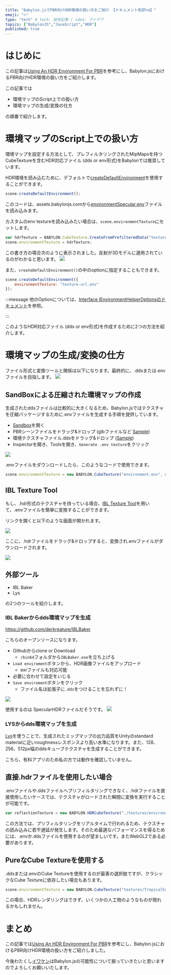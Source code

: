 ```yaml
---
title: "Babylon.jsでPBR向けHDR環境の扱い方をご紹介 【ドキュメント和訳+α】"
emoji: "🔥"
type: "tech" # tech: 技術記事 / idea: アイデア
topics: ["BabylonJS","JavaScript","HDR"]
published: true
---
```


# はじめに
この記事は[Using An HDR Environment For PBR](https://doc.babylonjs.com/divingDeeper/materials/using/HDREnvironment)を参考にし、Babylon.jsにおけるPBR向けHDR環境の扱い方をご紹介します。

この記事では

- 環境マップのScript上での扱い方
- 環境マップの生成/変換の仕方

の順番で紹介します。

# 環境マップのScript上での扱い方

環境マップを設定する方法として、プレフィルタリングされたMipMapsを持つCubeTextureを含むHDR対応ファイル (dds or env形式)をBabylonでは推奨しています。

HDR環境を読み込むために、デフォルトで[createDefaultEnvironment](https://doc.babylonjs.com/typedoc/classes/babylon.scene#createdefaultenvironment)を使用することができます。

```js
scene.createDefaultEnvironment();
```

このコードは、assets.babylonjs.comから[environmentSpecular.env](https://assets.babylonjs.com/environments/environmentSpecular.env)ファイルを読み込みます。

カスタムのenv textureを読み込みたい場合は、`scene.environmentTexture`にセットします。

```js
var hdrTexture = BABYLON.CubeTexture.CreateFromPrefilteredData("textures/environment.env", scene);
scene.environmentTexture = hdrTexture;
```
この書き方の場合次のように表示されました。反射が3Dモデルに適用されているのがわかると思います。
![](/images/hololens-2022-2/2022-04-03-23-38-32.png)


また、`createDefaultEnvironment()`の中のoptionに指定することもできます。

```js
scene.createDefaultEnvironment({
    environmentTexture: "texture-url.env"
});
```

:::message
他のOptionについては、[Interface IEnvironmentHelperOptionsのドキュメント](https://doc.babylonjs.com/typedoc/interfaces/babylon.ienvironmenthelperoptions)を参照。

:::

このようなHDR対応ファイル (dds or env形式)を作成するために2つの方法を紹介します。


# 環境マップの生成/変換の仕方

ファイル形式と変換ツールと関係は以下になります。最終的に、.ddsまたは.envファイルを目指します。
![](/images/hololens-2022-2/2022-04-04-19-22-20.png)

## SandBoxによる圧縮された環境マップの作成

生成されたddsファイルは比較的に大きくなるため、Babylon.jsではテクスチャを圧縮パッケージするために.envファイルを生成する手順を提供しています。

- [Sandbox](https://sandbox.babylonjs.com/)を開く
- PBRシーンファイルをドラッグ&ドロップ (glbファイルなど [Sample](https://models.babylonjs.com/PBR_Spheres.glb))
- 環境テクスチャファイル.ddsをドラッグ&ドロップ ([Sample](https://playground.babylonjs.com/textures/environment.dds))
- Inspectorを開き、Toolsを開き、`Generate .env texture`をクリック

![](/images/hololens-2022-2/2022-04-04-17-11-54.png)

.envファイルをダウンロードしたら、このようなコードで使用できます。

```js
scene.environmentTexture = new BABYLON.CubeTexture("environment.env", scene);
```

## IBL Texture Tool

もし、.hdr形式のテクスチャを持っている場合、[IBL Texture Tool](https://www.babylonjs.com/tools/ibl/)を用いて、.envファイルを簡単に変換することができます。

リンクを開くと以下のような画面が開かれます。

![](/images/hololens-2022-2/2022-04-04-17-43-32.png)

ここに、.hdrファイルをドラッグ&ドロップすると、変換され.envファイルがダウンロードされます。

![](/images/hololens-2022-2/2022-04-04-17-45-27.png)

## 外部ツール

- IBL Baker
- Lys

の2つのツールを紹介します。

### IBL Bakerからdds環境マップを生成

https://github.com/derkreature/IBLBaker

こちらのオープンソースになります。

- Githubからclone or Download
  - `/bin64`フォルダから`IBLBaker.exe`を立ち上げる
- `Load enviroment`ボタンから、HDR画像ファイルをアップロード
  - exrファイルも対応可能
- 必要に合わせて設定をいじる
- `Save enviroment`ボタンをクリック
  - ファイル名は拡張子に`.dds`をつけることを忘れずに！

![](/images/hololens-2022-2/2022-04-04-18-28-38.png)


使用するのは SpecularHDRファイルだそうです。
![](/images/hololens-2022-2/2022-04-04-18-30-43.png)

### LYSからdds環境マップを生成

[Lys](https://www.knaldtech.com/lys/)を使うことで、生成されたミップマップの出力品質をUnityのstandard materialに近いroughnessレスポンスより高い水準になります。また、128、256、512px幅のddsキューブテクスチャを生成することができます。

こちら、有料アプリのため私の方では動作を確認していません。

## 直接.hdrファイルを使用したい場合

.envファイルや.ddsファイルへプリフィルタリングできなく、.hdrファイルを直接使用したいケースでは、テクスチャがロードされた瞬間に変換を実行することが可能です。

```js
var reflectionTexture = new BABYLON.HDRCubeTexture("./textures/environment.hdr", scene, 128, false, true, false, true);
```

この方法では、プリフィルタリングをリアルタイムで行われるため、テクスチャの読み込みに若干遅延が発生します。そのため最適なパフォーマンスを得るためには、.envか.ddsファイルを使用するのが望ましいです。またWebGL2である必要があります。
## PureなCube Textureを使用する

.ddsまたは.envのCube Textureを使用するのが最善の選択肢ですが、クラシックなCube Textureに依存したい場合もあります。

```js
scene.environmentTexture = new BABYLON.CubeTexture("textures/TropicalSunnyDay", scene);
```

この場合、HDRレンダリングはできず、いくつかの人工物のようなものが現れるかもしれません。

# まとめ

この記事では[Using An HDR Environment For PBR](https://doc.babylonjs.com/divingDeeper/materials/using/HDREnvironment)を参考にし、Babylon.jsにおけるPBR向けHDR環境の扱い方をご紹介しました。

今後わたくし[イワケン](https://twitter.com/iwaken71)はBabylon.jsの可能性について掘っていきたいと思いますのでよろしくお願いいたします。

